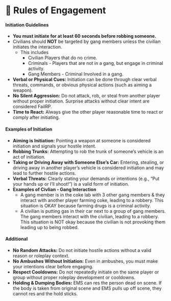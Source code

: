 # 🚸 Rules of Engagement

#### Initiation Guidelines <a href="#initiation-guidelines" id="initiation-guidelines"></a>

* **You must initiate for at least 60 seconds before robbing someone.**
* Civilians should **NOT** be targeted by gang members unless the civilian initiates the interaction.
  * This includes
    * Civilian Players that do no crime.
    * Criminals - Players that are not in a gang, but engage in criminal activity.
    * Gang Members - Criminal Involved in a gang.
* **Verbal or Physical Cues:** Initiation can be done through clear verbal threats, commands, or obvious physical actions (such as aiming a weapon).
* **No Silent Aggression:** Do not attack, rob, or steal from another player without proper initiation. Surprise attacks without clear intent are considered FailRP.
* **Time to React:** Always give the other player reasonable time to react or comply after initiating.

#### Examples of Initiation <a href="#examples-of-initiation" id="examples-of-initiation"></a>

* **Aiming is Initiation:** Pointing a weapon at someone is considered initiation and signals your hostile intent.
* **Robbing Trunks:** Attempting to rob the trunk of someone’s vehicle is an act of initiation.
* **Taking or Driving Away with Someone Else’s Car:** Entering, stealing, or driving away in another player’s vehicle is considered initiation and may lead to further hostile actions.
* **Verbal Threats:** Clearly stating your demands or intentions (e.g., “Put your hands up or I’ll shoot!”) is a valid form of initiation.
* **Examples of Civlian - Gang Interaction**
  * A gang member is in the coke lab with 3 other gang members & they interact with another player farming coke, leading to a robbery. This situation is OKAY because farming drugs is a criminal activity.
  * A civilian is putting gas in their car next to a group of gang members. The gang members interact with the civilian, leading to a robbery. This situation is NOT okay because the civilian is not provoking them leading up to being robbed.

#### Additional <a href="#additional" id="additional"></a>

* **No Random Attacks:** Do not initiate hostile actions without a valid reason or roleplay context.
* **No Ambushes Without Initiation:** Even in ambushes, you must make your intentions clear before engaging.
* **Respect Cooldowns:** Do not repeatedly initiate on the same player or group without proper roleplay development or cooldowns.
* **Holding & Dumping Bodies:** EMS can res the person dead on scene. If the body is taken from original scene and EMS pulls up off scene, they cannot res and the hold sticks.
